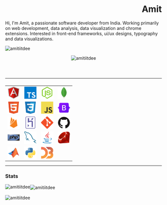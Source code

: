 <h1 align="right">Amit</h1>

<p>Hi, I'm Amit, a passionate software developer from India. Working primarily on web development, data analysis, data visualization and chrome extensions. Interested in front-end frameworks, ui/ux designs, typography and data visualizations.</p>

<p>
<span>
<img src="https://komarev.com/ghpvc/?username=amitiitdee&label=Profile%20views&color=0e75b6&style=flat" alt="amitiitdee" /></span>
</p>

<p align="middle">
<header>
<img src="https://github-profile-trophy.vercel.app/?username=amitiitdee" alt="amitiitdee" />
</header>
</p>

<hr>

<h3 align="left"></h3>

<table>
<thead></thead>
<tbody>
<tr>
<td><a href="https://angular.io" target="_blank" rel="noreferrer"> <img src="./icons/angularjs-original.svg" alt="angular" width="40" height="40"/></a></td>
<td>
<a href="https://www.typescriptlang.org/" target="_blank" rel="noreferrer"> <img src="./icons/typescript-original.svg" alt="typescript" width="40" height="40"/> </a>  
</td>
<td>
<a href="https://nodejs.org" target="_blank" rel="noreferrer"> <img src="./icons/nodejs-original.svg" alt="nodejs" width="40" height="40"/> </a>
</td>

<td>
<a href="https://www.mongodb.com/" target="_blank" rel="noreferrer"> <img src="./icons/mongodb-original.svg" alt="mongodb" width="40" height="40"/> </a>
</td>
</tr>
<tr>
 
  <td>
  <a href="https://www.w3.org/html/" target="_blank" rel="noreferrer"> 
<img src="./icons/html5-original.svg" alt="html5" width="40" height="40"/> </a> 
  </td>

<td>
<a href="https://www.w3schools.com/css/" target="_blank" rel="noreferrer"> <img src="./icons/css3-original.svg" alt="css3" width="40" height="40"/> </a>
</td>

<td>
<a href="https://developer.mozilla.org/en-US/docs/Web/JavaScript" target="_blank" rel="noreferrer"> <img src="./icons/javascript-original.svg" alt="javascript" width="40" height="40"/> </a> 
</td>

 <td>
  <a href="https://getbootstrap.com" target="_blank" rel="noreferrer"> <img src="./icons/bootstrap-original.svg" alt="bootstrap" width="40" height="40"/></a>
  </td>
</tr>

<tr>
  <td>
  <a href="https://firebase.google.com/" target="_blank" rel="noreferrer"> <img src="./icons/firebase-plain.svg" alt="firebase" width="40" height="40"/> </a> 
  </td>

<td>
 <a href="https://heroku.com" target="_blank" rel="noreferrer"> <img src="./icons/heroku-original.svg" alt="heroku" width="40" height="40"/> </a> 
</td>

 <td>
 <a href="https://git-scm.com/" target="_blank" rel="noreferrer"> <img src="./icons/git-original.svg" alt="git" width="40" height="40"/> </a> 
</td>

<td>
 <a href="https://github.com/" target="_blank" rel="noreferrer"> <img src="./icons/github-original.svg" alt="git" width="40" height="40"/> </a> 
</td>
</tr>

<tr>
 <td>
  <a href="https://www.php.net" target="_blank" rel="noreferrer"> <img src="./icons/php-original.svg" alt="php" width="40" height="40"/> </a> 
  </td>

<td>
<a href="https://www.mysql.com/" target="_blank" rel="noreferrer"> <img src="./icons/mysql-original.svg" alt="mysql" width="40" height="40"/> </a>
</td>

<td>
<a href="https://www.java.com" target="_blank" rel="noreferrer"> <img src="./icons/java-original.svg" alt="java" width="40" height="40"/> </a> 
</td>

<td>
<a href="https://www.ruby-lang.org/en/" target="_blank" rel="noreferrer"> <img src="./icons/ruby-original.svg" alt="ruby" width="40" height="40"/> </a> 
</td>

</tr>

<tr>
<td>
<a href="https://www.mathworks.com/" target="_blank" rel="noreferrer"> <img src="./icons/matlab-original.svg" alt="matlab" width="40" height="40"/> </a> 
</td>
<td>
<a href="https://www.python.org" target="_blank" rel="noreferrer"> <img src="./icons/python-original.svg" alt="python" width="40" height="40"/> </a> 
</td>
<td>
<a href="https://d3js.org/" target="_blank" rel="noreferrer"> <img src="./icons/d3js-original.svg" alt="d3js" width="40" height="40"/> </a> 
</td>
</tr>

</tbody>
</table>

<hr>
<h3 align="left">Stats</h3>

<p><img align="left" src="https://github-readme-stats.vercel.app/api/top-langs?username=amitiitdee&show_icons=true&locale=en&layout=compact" alt="amitiitdee" /></p>

<p><img align="center" src="https://github-readme-stats.vercel.app/api?username=amitiitdee&show_icons=true&locale=en" alt="amitiitdee" /></p>

<p><img align="center" src="https://github-readme-streak-stats.herokuapp.com/?user=amitiitdee&" alt="amitiitdee" /></p>
